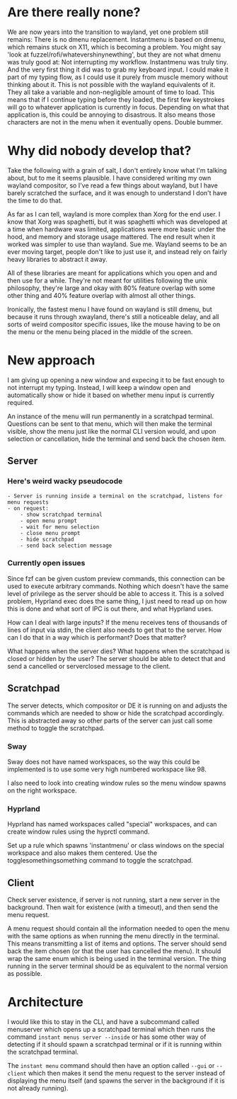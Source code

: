 # Are there really none?

We are now years into the transition to wayland, yet one problem still remains: 
There is no dmenu replacement. Instantmenu is based on dmenu, which remains
stuck on X11, which is becoming a problem. 
You might say 'look at fuzzel/rofi/whatevershinynewthing', but they are not what
dmenu was truly good at: Not interrupting my workflow. Instantmenu was truly
tiny. And the very first thing it did was to grab my keyboard input. 
I could make it part of my typing flow, as I could use it purely from muscle
memory without thinking about it. This is not possible with the wayland
equivalents of it. They all take a variable and non-negligible amount of time to
load. This means that if I continue typing before they loaded, the first few
keystrokes will go to whatever application is currently in focus. Depending on
what that application is, this could be annoying to disastrous. It also means
those characters are not in the menu when it eventually opens. Double bummer. 

# Why did nobody develop that?

Take the following with a grain of salt, I don't entirely know what I'm talking
about, but to me it seems plausible. I have considered writing my own wayland
compositor, so I've read a few things about wayland, but I have barely scratched
the surface, and it was enough to understand I don't have the time to do that. 

As far as I can tell, wayland is more complex than Xorg for the end user. I know
that Xorg was spaghetti, but it was spaghetti which was developed at a time when
hardware was limited, applications were more basic under the hood, and memory
and storage usage mattered. The end result when it worked was simpler to use
than wayland. Sue me. Wayland seems to be an ever moving target, people don't
like to just use it, and instead rely on fairly heavy libraries to abstract it
away. 

All of these libraries are meant for applications which you open and and then
use for a while. They're not meant for utilities following the unix philosophy,
they're large and okay with 80% feature overlap with some other thing and 40%
feature overlap with almost all other things. 

Ironically, the fastest menu I have found on wayland is still dmenu, but because
it runs through xwayland, there's still a noticeable delay, and all sorts of
weird compositor specific issues, like the mouse having to be on the menu or the
menu being placed in the middle of the screen. 

# New approach

I am giving up opening a new window and expecing it to be fast enough to not
interrupt my typing. Instead, I will keep a window open and automatically show
or hide it based on whether menu input is currently required. 

An instance of the menu will run permanently in a scratchpad terminal. 
Questions can be sent to that menu, which will then make the terminal visible,
show the menu just like the normal CLI version would, and upon selection or
cancellation, hide the terminal and send back the chosen item. 


## Server

### Here's weird wacky pseudocode

```
- Server is running inside a terminal on the scratchpad, listens for menu requests
- on request:
    - show scratchpad terminal
    - open menu prompt
    - wait for menu selection
    - close menu prompt
    - hide scratchpad
    - send back selection message
```


### Currently open issues

Since fzf can be given custom preview commands, this connection can be used to
execute arbitrary commands. Nothing which doesn't have the same level of
privilege as the server should be able to access it. This is a solved problem,
Hyprland exec does the same thing, I just need to read up on how this is done
and what sort of IPC is out there, and what Hyprland uses. 

How can I deal with large inputs? If the menu receives tens of thousands of
lines of input via stdin, the client also needs to get that to the server. 
How can I do that in a way which is performant? Does that matter?

What happens when the server dies?
What happens when the scratchpad is closed or hidden by the user?
The server should be able to detect that and send a cancelled or serverclosed
message to the client. 

## Scratchpad

The server detects, which compositor or DE it is running on and adjusts the
commands which are needed to show or hide the scratchpad accordingly. This is
abstracted away so other parts of the server can just call some method to toggle
the scratchpad. 

### Sway

Sway does not have named workspaces, so the way this could be implemented is to
use some very high numbered workspace like 98. 

I also need to look into creating window rules so the menu window spawns on the 
right workspace.

### Hyprland

Hyprland has named workspaces called "special" workspaces, and can create window
rules using the hyprctl command. 

Set up a rule which spawns 'instantmenu' or class windows on the special workspace and also makes them centered. 
Use the togglesomethingsomething command to toggle the scratchpad.


## Client

Check server existence, if server is not running, start a new server in the
background. Then wait for existence (with a timeout), and then send the menu
request. 

A menu request should contain all the information needed to open the menu with
the same options as when running the menu directly in the terminal. This means
transmitting a list of items and options. The server should send back the item
chosen (or that the user has cancelled the menu). It should wrap the same enum
which is being used in the terminal version. The thing running in the server
terminal should be as equivalent to the normal version as possible. 

# Architecture

I would like this to stay in the CLI, and have a subcommand called menuserver
which opens up a scratchpad terminal which then runs the command `instant
menus server --inside` or has some other way of detecting if it should spawn a
scratchpad terminal or if it is running within the scratchpad terminal. 

The `instant menu` command should then have an option called `--gui` or
`--client` which then makes it send the menu request to the server instead of
displaying the menu itself (and spawns the server in the background if it is not
already running). 


